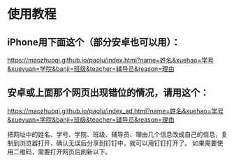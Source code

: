 # 使用教程

## iPhone用下面这个（部分安卓也可以用）：
https://maozhuoqi.github.io/paolu/index.html?name=姓名&xuehao=学号&xueyuan=学院&banji=班级&teacher=辅导员&reason=理由

## 安卓或上面那个网页出现错位的情况，请用这个：
https://maozhuoqi.github.io/paolu/index_ad.html?name=姓名&xuehao=学号&xueyuan=学院&banji=班级&teacher=辅导员&reason=理由

把网址中的姓名、学号、学院、班级、辅导员、理由几个信息改成自己的信息，复制到浏览器打开，确认无误后分享到钉钉中，就可以用钉钉打开了。
如果需要使用二维码，需要打开网页后刷新以下。
